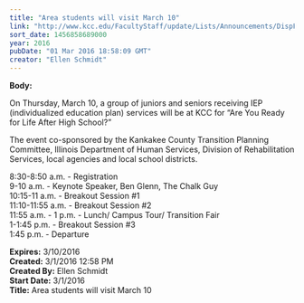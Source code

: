 ```yaml
---
title: "Area students will visit March 10"
link: "http://www.kcc.edu/FacultyStaff/update/Lists/Announcements/DispForm.aspx?ID=2174"
sort_date: 1456858689000
year: 2016
pubDate: "01 Mar 2016 18:58:09 GMT"
creator: "Ellen Schmidt"
---
```


<div><b>Body:</b> <div class="ExternalClassDF1E8E18127E43BE85DC1F1B39D388BC"><p>​On Thursday, March 10, a group of juniors and seniors receiving IEP (individualized education plan) services will be at KCC for “Are You Ready for Life After High School?”</p>
<p>The event co-sponsored by the Kankakee County Transition Planning Committee, Illinois Department of Human Services, Division of Rehabilitation Services, local agencies and local school districts. </p>
<p>8:30-8:50 a.m. - Registration <br />9-10 a.m. - Keynote Speaker, Ben Glenn, The Chalk Guy <br />10:15-11 a.m. - Breakout Session #1 <br />11:10-11:55 a.m. - Breakout Session #2 <br />11:55 a.m. - 1 p.m. - Lunch/ Campus Tour/ Transition Fair <br />1-1:45 p.m. - Breakout Session #3 <br />1:45 p.m. - Departure<br /></p></div></div>
<div><b>Expires:</b> 3/10/2016</div>
<div><b>Created:</b> 3/1/2016 12:58 PM</div>
<div><b>Created By:</b> Ellen Schmidt</div>
<div><b>Start Date:</b> 3/1/2016</div>
<div><b>Title:</b> Area students will visit March 10</div>
